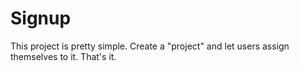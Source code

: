 Signup
======

This project is pretty simple. Create a "project" and let users assign
themselves to it. That's it.

